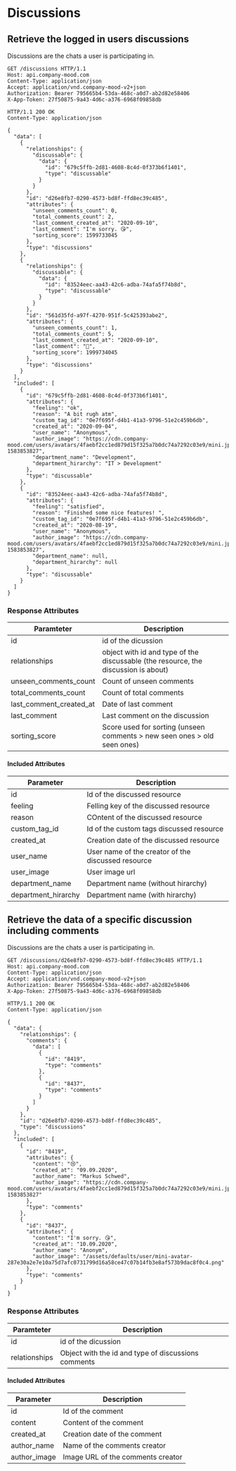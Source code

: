 # Discussions

## Retrieve the logged in users discussions
Discussions are the chats a user is participating in.

```http
GET /discussions HTTP/1.1
Host: api.company-mood.com
Content-Type: application/json
Accept: application/vnd.company-mood-v2+json
Authorization: Bearer 795665b4-53da-468c-a0d7-ab2d82e58406
X-App-Token: 27f50875-9a43-4d6c-a376-6968f09858db
```

```http
HTTP/1.1 200 OK
Content-Type: application/json

{
  "data": [
    {
      "relationships": {
        "discussable": {
          "data": {
            "id": "679c5ffb-2d81-4608-8c4d-0f373b6f1401",
            "type": "discussable"
          }
        }
      },
      "id": "d26e8fb7-0290-4573-bd8f-ffd8ec39c485",
      "attributes": {
        "unseen_comments_count": 0,
        "total_comments_count": 2,
        "last_comment_created_at": "2020-09-10",
        "last_comment": "I'm sorry. 😘",
        "sorting_score": 1599733045
      },
      "type": "discussions"
    },
    {
      "relationships": {
        "discussable": {
          "data": {
            "id": "83524eec-aa43-42c6-adba-74afa5f74b8d",
            "type": "discussable"
          }
        }
      },
      "id": "561d35fd-a97f-4270-951f-5c425393abe2",
      "attributes": {
        "unseen_comments_count": 1,
        "total_comments_count": 5,
        "last_comment_created_at": "2020-09-10",
        "last_comment": "🤩",
        "sorting_score": 1999734045
      },
      "type": "discussions"
    }
  ],
  "included": [
    {
      "id": "679c5ffb-2d81-4608-8c4d-0f373b6f1401",
      "attributes": {
        "feeling": "ok",
        "reason": "A bit rugh atm",
        "custom_tag_id": "0e7f695f-d4b1-41a3-9796-51e2c459b6db",
        "created_at": "2020-09-04",
        "user_name": "Anonymous",
        "author_image": "https://cdn.company-mood.com/users/avatars/4faebf2cc1ed879d15f325a7b0dc74a7292c03e9/mini.jpg?1583853827",
        "department_name": "Development",
        "department_hirarchy": "IT > Development"
      },
      "type": "discussable"
    },
    {
      "id": "83524eec-aa43-42c6-adba-74afa5f74b8d",
      "attributes": {
        "feeling": "satisfied",
        "reason": "Finished some nice features! ",
        "custom_tag_id": "0e7f695f-d4b1-41a3-9796-51e2c459b6db",
        "created_at": "2020-08-19",
        "user_name": "Anonymous",
        "author_image": "https://cdn.company-mood.com/users/avatars/4faebf2cc1ed879d15f325a7b0dc74a7292c03e9/mini.jpg?1583853827",
        "department_name": null,
        "department_hirarchy": null
      },
      "type": "discussable"
    }
  ]
}
```

### Response Attributes

Paramteter              | Description
------------------------|------------
id                      | id of the dicussion
relationships           | object with id and type of the discussable (the resource, the discussion is about)
unseen_comments_count   | Count of unseen comments
total_comments_count    | Count of total comments
last_comment_created_at | Date of last comment
last_comment            | Last comment on the discussion
sorting_score           | Score used for sorting (unseen comments > new seen ones > old seen ones)

#### Included Attributes

Parameter           | Description
--------------------|------------
id                  | Id of the discussed resource
feeling             | Felling key of the discussed resource
reason              | COntent of the discussed resource
custom_tag_id       | Id of the custom tags discussed resource
created_at          | Creation date of the discussed resource
user_name           | User name of the creator of the discussed resource
user_image          | User image url
department_name     | Department name (without hirarchy)
department_hirarchy | Department name (with hirarchy)



## Retrieve the data of a specific discussion including comments
Discussions are the chats a user is participating in.

```http
GET /discussions/d26e8fb7-0290-4573-bd8f-ffd8ec39c485 HTTP/1.1
Host: api.company-mood.com
Content-Type: application/json
Accept: application/vnd.company-mood-v2+json
Authorization: Bearer 795665b4-53da-468c-a0d7-ab2d82e58406
X-App-Token: 27f50875-9a43-4d6c-a376-6968f09858db
```

```http
HTTP/1.1 200 OK
Content-Type: application/json

{
  "data": {
    "relationships": {
      "comments": {
        "data": [
          {
            "id": "8419",
            "type": "comments"
          },
          {
            "id": "8437",
            "type": "comments"
          }
        ]
      }
    },
    "id": "d26e8fb7-0290-4573-bd8f-ffd8ec39c485",
    "type": "discussions"
  },
  "included": [
    {
      "id": "8419",
      "attributes": {
        "content": "😢",
        "created_at": "09.09.2020",
        "author_name": "Markus Schwed",
        "author_image": "https://cdn.company-mood.com/users/avatars/4faebf2cc1ed879d15f325a7b0dc74a7292c03e9/mini.jpg?1583853827"
      },
      "type": "comments"
    },
    {
      "id": "8437",
      "attributes": {
        "content": "I'm sorry. 😘",
        "created_at": "10.09.2020",
        "author_name": "Anonym",
        "author_image": "/assets/defaults/user/mini-avatar-287e30a2e7e10a75d7afc0731799d16a58ce47c07b14fb3e8af573b9dac8f0c4.png"
      },
      "type": "comments"
    }
  ]
}
```

### Response Attributes

Paramteter     | Description
---------------|------------
id             | id of the dicussion
relationships  | Object with the id and type of discussions comments

#### Included Attributes

Parameter      | Description
---------------|------------
id             | Id of the comment
content        | Content of the comment
created_at     | Creation date of the comment
author_name    | Name of the comments creator
author_image   | Image URL of the comments creator
